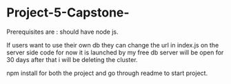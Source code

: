 # Project-5-Capstone-
Prerequisites are :
should have node js.

If users want to use their own db they can change the url in index.js on the server side code for now it is launched by my free db server will be open for 30 days after that i will be deleting the cluster.

npm install for both the project and go through readme to start project.
